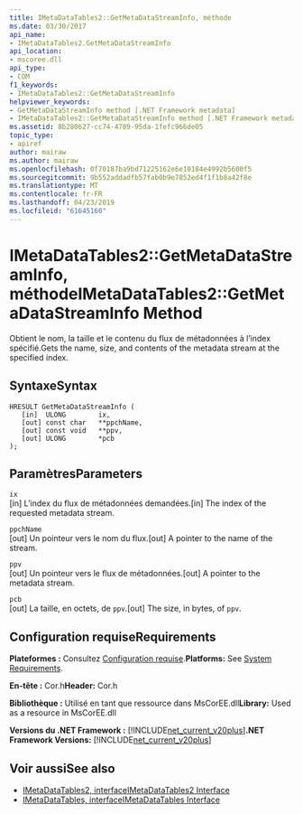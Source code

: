 ```yaml
---
title: IMetaDataTables2::GetMetaDataStreamInfo, méthode
ms.date: 03/30/2017
api_name:
- IMetaDataTables2.GetMetaDataStreamInfo
api_location:
- mscoree.dll
api_type:
- COM
f1_keywords:
- IMetaDataTables2::GetMetaDataStreamInfo
helpviewer_keywords:
- GetMetaDataStreamInfo method [.NET Framework metadata]
- IMetaDataTables2::GetMetaDataStreamInfo method [.NET Framework metadata]
ms.assetid: 8b280627-cc74-4789-95da-1fefc966de05
topic_type:
- apiref
author: mairaw
ms.author: mairaw
ms.openlocfilehash: 0f70187ba9bd71225162e6e10184e4992b5600f5
ms.sourcegitcommit: 9b552addadfb57fab0b9e7852ed4f1f1b8a42f8e
ms.translationtype: MT
ms.contentlocale: fr-FR
ms.lasthandoff: 04/23/2019
ms.locfileid: "61645160"
---
```

# <a name="imetadatatables2getmetadatastreaminfo-method"></a><span data-ttu-id="58ddf-102">IMetaDataTables2::GetMetaDataStreamInfo, méthode</span><span class="sxs-lookup"><span data-stu-id="58ddf-102">IMetaDataTables2::GetMetaDataStreamInfo Method</span></span>
<span data-ttu-id="58ddf-103">Obtient le nom, la taille et le contenu du flux de métadonnées à l’index spécifié.</span><span class="sxs-lookup"><span data-stu-id="58ddf-103">Gets the name, size, and contents of the metadata stream at the specified index.</span></span>  
  
## <a name="syntax"></a><span data-ttu-id="58ddf-104">Syntaxe</span><span class="sxs-lookup"><span data-stu-id="58ddf-104">Syntax</span></span>  
  
```  
HRESULT GetMetaDataStreamInfo (  
   [in]  ULONG        ix,  
   [out] const char   **ppchName,  
   [out] const void   **ppv,  
   [out] ULONG        *pcb  
);  
```  
  
## <a name="parameters"></a><span data-ttu-id="58ddf-105">Paramètres</span><span class="sxs-lookup"><span data-stu-id="58ddf-105">Parameters</span></span>  
 `ix`  
 <span data-ttu-id="58ddf-106">[in] L’index du flux de métadonnées demandées.</span><span class="sxs-lookup"><span data-stu-id="58ddf-106">[in] The index of the requested metadata stream.</span></span>  
  
 `ppchName`  
 <span data-ttu-id="58ddf-107">[out] Un pointeur vers le nom du flux.</span><span class="sxs-lookup"><span data-stu-id="58ddf-107">[out] A pointer to the name of the stream.</span></span>  
  
 `ppv`  
 <span data-ttu-id="58ddf-108">[out] Un pointeur vers le flux de métadonnées.</span><span class="sxs-lookup"><span data-stu-id="58ddf-108">[out] A pointer to the metadata stream.</span></span>  
  
 `pcb`  
 <span data-ttu-id="58ddf-109">[out] La taille, en octets, de `ppv`.</span><span class="sxs-lookup"><span data-stu-id="58ddf-109">[out] The size, in bytes, of `ppv`.</span></span>  
  
## <a name="requirements"></a><span data-ttu-id="58ddf-110">Configuration requise</span><span class="sxs-lookup"><span data-stu-id="58ddf-110">Requirements</span></span>  
 <span data-ttu-id="58ddf-111">**Plateformes :** Consultez [Configuration requise](../../../../docs/framework/get-started/system-requirements.md).</span><span class="sxs-lookup"><span data-stu-id="58ddf-111">**Platforms:** See [System Requirements](../../../../docs/framework/get-started/system-requirements.md).</span></span>  
  
 <span data-ttu-id="58ddf-112">**En-tête :** Cor.h</span><span class="sxs-lookup"><span data-stu-id="58ddf-112">**Header:** Cor.h</span></span>  
  
 <span data-ttu-id="58ddf-113">**Bibliothèque :** Utilisé en tant que ressource dans MsCorEE.dll</span><span class="sxs-lookup"><span data-stu-id="58ddf-113">**Library:** Used as a resource in MsCorEE.dll</span></span>  
  
 <span data-ttu-id="58ddf-114">**Versions du .NET Framework :** [!INCLUDE[net_current_v20plus](../../../../includes/net-current-v20plus-md.md)]</span><span class="sxs-lookup"><span data-stu-id="58ddf-114">**.NET Framework Versions:** [!INCLUDE[net_current_v20plus](../../../../includes/net-current-v20plus-md.md)]</span></span>  
  
## <a name="see-also"></a><span data-ttu-id="58ddf-115">Voir aussi</span><span class="sxs-lookup"><span data-stu-id="58ddf-115">See also</span></span>

- [<span data-ttu-id="58ddf-116">IMetaDataTables2, interface</span><span class="sxs-lookup"><span data-stu-id="58ddf-116">IMetaDataTables2 Interface</span></span>](../../../../docs/framework/unmanaged-api/metadata/imetadatatables2-interface.md)
- [<span data-ttu-id="58ddf-117">IMetaDataTables, interface</span><span class="sxs-lookup"><span data-stu-id="58ddf-117">IMetaDataTables Interface</span></span>](../../../../docs/framework/unmanaged-api/metadata/imetadatatables-interface.md)
